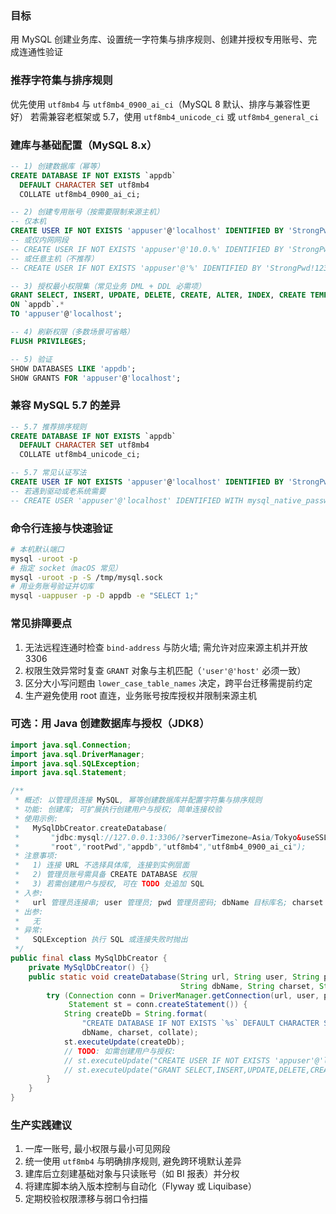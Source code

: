 ### 目标

用 MySQL 创建业务库、设置统一字符集与排序规则、创建并授权专用账号、完成连通性验证

### 推荐字符集与排序规则

优先使用 `utf8mb4` 与 `utf8mb4_0900_ai_ci`（MySQL 8 默认、排序与兼容性更好）
若需兼容老框架或 5.7，使用 `utf8mb4_unicode_ci` 或 `utf8mb4_general_ci`

### 建库与基础配置（MySQL 8.x）

```sql
-- 1) 创建数据库（幂等）
CREATE DATABASE IF NOT EXISTS `appdb`
  DEFAULT CHARACTER SET utf8mb4
  COLLATE utf8mb4_0900_ai_ci;

-- 2) 创建专用账号（按需要限制来源主机）
-- 仅本机
CREATE USER IF NOT EXISTS 'appuser'@'localhost' IDENTIFIED BY 'StrongPwd!123';
-- 或仅内网网段
-- CREATE USER IF NOT EXISTS 'appuser'@'10.0.%' IDENTIFIED BY 'StrongPwd!123';
-- 或任意主机（不推荐）
-- CREATE USER IF NOT EXISTS 'appuser'@'%' IDENTIFIED BY 'StrongPwd!123';

-- 3) 授权最小权限集（常见业务 DML + DDL 必需项）
GRANT SELECT, INSERT, UPDATE, DELETE, CREATE, ALTER, INDEX, CREATE TEMPORARY TABLES
ON `appdb`.*
TO 'appuser'@'localhost';

-- 4) 刷新权限（多数场景可省略）
FLUSH PRIVILEGES;

-- 5) 验证
SHOW DATABASES LIKE 'appdb';
SHOW GRANTS FOR 'appuser'@'localhost';
```

### 兼容 MySQL 5.7 的差异

```sql
-- 5.7 推荐排序规则
CREATE DATABASE IF NOT EXISTS `appdb`
  DEFAULT CHARACTER SET utf8mb4
  COLLATE utf8mb4_unicode_ci;

-- 5.7 常见认证写法
CREATE USER IF NOT EXISTS 'appuser'@'localhost' IDENTIFIED BY 'StrongPwd!123';
-- 若遇到驱动或老系统需要
-- CREATE USER 'appuser'@'localhost' IDENTIFIED WITH mysql_native_password BY 'StrongPwd!123';
```

### 命令行连接与快速验证

```bash
# 本机默认端口
mysql -uroot -p
# 指定 socket（macOS 常见）
mysql -uroot -p -S /tmp/mysql.sock
# 用业务账号验证并切库
mysql -uappuser -p -D appdb -e "SELECT 1;"
```

### 常见排障要点

1. 无法远程连通时检查 `bind-address` 与防火墙; 需允许对应来源主机并开放 3306
2. 权限生效异常时复查 `GRANT` 对象与主机匹配（`'user'@'host'` 必须一致）
3. 区分大小写问题由 `lower_case_table_names` 决定，跨平台迁移需提前约定
4. 生产避免使用 root 直连，业务账号按库授权并限制来源主机

### 可选：用 Java 创建数据库与授权（JDK8）

```java
import java.sql.Connection;
import java.sql.DriverManager;
import java.sql.SQLException;
import java.sql.Statement;

/**
 * 概述: 以管理员连接 MySQL, 幂等创建数据库并配置字符集与排序规则
 * 功能: 创建库; 可扩展执行创建用户与授权; 简单连接校验
 * 使用示例:
 *   MySqlDbCreator.createDatabase(
 *       "jdbc:mysql://127.0.0.1:3306/?serverTimezone=Asia/Tokyo&useSSL=false&allowPublicKeyRetrieval=true",
 *       "root","rootPwd","appdb","utf8mb4","utf8mb4_0900_ai_ci");
 * 注意事项:
 *   1) 连接 URL 不选择具体库, 连接到实例层面
 *   2) 管理员账号需具备 CREATE DATABASE 权限
 *   3) 若需创建用户与授权, 可在 TODO 处追加 SQL
 * 入参:
 *   url 管理员连接串; user 管理员; pwd 管理员密码; dbName 目标库名; charset 字符集; collate 排序规则
 * 出参:
 *   无
 * 异常:
 *   SQLException 执行 SQL 或连接失败时抛出
 */
public final class MySqlDbCreator {
    private MySqlDbCreator() {}
    public static void createDatabase(String url, String user, String pwd,
                                      String dbName, String charset, String collate) throws SQLException {
        try (Connection conn = DriverManager.getConnection(url, user, pwd);
             Statement st = conn.createStatement()) {
            String createDb = String.format(
                "CREATE DATABASE IF NOT EXISTS `%s` DEFAULT CHARACTER SET %s COLLATE %s",
                dbName, charset, collate);
            st.executeUpdate(createDb);
            // TODO: 如需创建用户与授权:
            // st.executeUpdate("CREATE USER IF NOT EXISTS 'appuser'@'localhost' IDENTIFIED BY 'StrongPwd!123'");
            // st.executeUpdate("GRANT SELECT,INSERT,UPDATE,DELETE,CREATE,ALTER,INDEX,CREATE TEMPORARY TABLES ON `" + dbName + "`.* TO 'appuser'@'localhost'");
        }
    }
}
```

### 生产实践建议

1. 一库一账号, 最小权限与最小可见网段
2. 统一使用 `utf8mb4` 与明确排序规则, 避免跨环境默认差异
3. 建库后立刻建基础对象与只读账号（如 BI 报表）并分权
4. 将建库脚本纳入版本控制与自动化（Flyway 或 Liquibase）
5. 定期校验权限漂移与弱口令扫描
